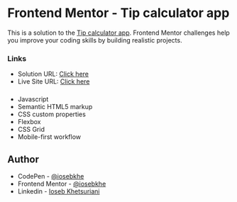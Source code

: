# Frontend Mentor - Tip calculator app

This is a solution to the [Tip calculator app](https://www.frontendmentor.io/challenges/tip-calculator-app-ugJNGbJUX). Frontend Mentor challenges help you improve your coding skills by building realistic projects.

### Links

- Solution URL: [Click here](https://www.frontendmentor.io/challenges/tip-calculator-app-ugJNGbJUX/hub/tip-calculator-with-htmlcssjs-PZMG0xQdCf)
- Live Site URL: [Click here](https://tipcalc-iosebkhe.netlify.app/)

###
- Javascript
- Semantic HTML5 markup
- CSS custom properties
- Flexbox
- CSS Grid
- Mobile-first workflow

## Author

- CodePen - [@iosebkhe](https://codepen.io/iosebkhe)
- Frontend Mentor - [@iosebkhe](https://www.frontendmentor.io/profile/iosebkhe)
- Linkedin - [Ioseb Khetsuriani](https://www.linkedin.com/in/ioseb-khetsuriani-1831801b5/)
